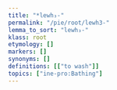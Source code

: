 ```yaml
---
title: "*lewh₃-"
permalink: "/pie/root/lewh3-"
lemma_to_sort: "lewh₃-"
klass: root
etymology: []
markers: []
synonyms: []
definitions: [["to wash"]]
topics: ["ine-pro:Bathing"]
---
```

